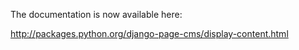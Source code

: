 The documentation is now available here:

http://packages.python.org/django-page-cms/display-content.html